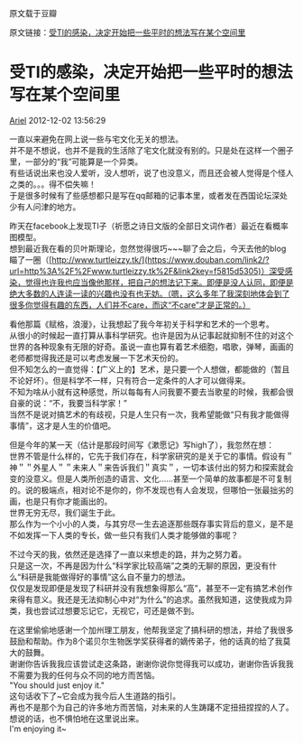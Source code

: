 原文载于豆瓣    
  
原文链接：[受TI的感染，决定开始把一些平时的想法写在某个空间里](https://site.douban.com/arielmelody/widget/notes/10741076/note/250393968/)  
  
# 受TI的感染，决定开始把一些平时的想法写在某个空间里  
  
[Ariel](https://www.douban.com/people/mermaid8756/) 2012-12-02 13:56:29  
  
一直以来避免在网上说一些与宅文化无关的想法。  
并不是不想说，也并不是我的生活除了宅文化就没有别的。只是处在这样一个圈子里，一部分的“我”可能算是一个异类。  
有些话说出来也没人爱听，没人想听，说了也没意义，而且还会被人觉得是个怪人之类的。。。得不偿失嘛！  
于是很多时候有了些感想都只是写在qq邮箱的记事本里，或者发在西国论坛深处少有人问津的地方。  
  
昨天在facebook上发现TI子（祈愿之诗日文版的全部日文词作者）最近在看概率图模型。  
想到最近我在看的贝叶斯理论，忽然觉得很巧~~~聊了会之后，今天去他的blog瞄了一圈（[http://www.turtleizzy.tk/](https://www.douban.com/link2/?url=http%3A%2F%2Fwww.turtleizzy.tk%2F&link2key=f5815d5305)）深受感染，觉得也许我也应当像他那样，把自己的想法记下来。即便是没人认同，即便是绝大多数的人连读一读的兴趣也没有也无妨。（嗯，这么多年了我深刻地体会到了很多你觉得有趣的东西，人们并不care，而这“不care”才是正常的。）  
  
看他那篇《赋格，浪漫》，让我想起了我今年初关于科学和艺术的一个思考。  
从很小的时候起一直打算从事科学研究。也许是因为从记事起就抑制不住的对这个世界的各种现象有无限的好奇。虽说一直也算有着艺术细胞，唱歌，弹琴，画画的老师都觉得我还是可以考虑发展一下艺术天份的。  
但不知怎么的一直觉得：【广义上的】艺术，是只要一个人想做，都能做的（暂且不论好坏）。但是科学不一样，只有符合一定条件的人才可以做得来。  
不知为啥从小就有这种感觉，所以每每有人问我要不要去当歌星的时候，我都会很自豪的说：“不，我要当科学家！”  
当然不是说对搞艺术的有歧视，只是人生只有一次，我希望能做“只有我才能做得事情”，这才是人生的价值吧。  
  
但是今年的某一天（估计是那段时间写《漱愿记》写high了），我忽然在想：  
世界不管是什么样的，它先于我们存在，科学家研究的是关于它的事情。假设有＂神＂＂外星人＂＂未来人＂来告诉我们＂真实＂，一切本该付出的努力和探索就会变的没意义。但是人类所创造的语言、文化……甚至一个简单的故事都是不可复制的。说的极端点，相对论不是你的，你不发现也有人会发现，但哪怕一张最拙劣的画，也是只有你才能画出的。  
世界无穷无尽，我们诞生于此。  
那么作为一个小小的人类，与其穷尽一生去追逐那些既存事实背后的意义，是不是不如发挥一下人类的专长，做一些只有我们人类才能够做的事呢？  
  
不过今天的我，依然还是选择了一直以来想走的路，并为之努力着。  
只是这一次，不再是因为什么“科学家比较高端”之类的无聊的原因，更没有什么“科研是我能做得好的事情”这么自不量力的想法。  
仅仅是发现即便是发现了科研并没有我想象得那么“高”，甚至不一定有搞艺术创作来得有意义。我还是无法抑制心中对“为什么”的追求。虽然我知道，这使我成为异类，我也尝试过想要忘记它，无视它，可还是做不到。  
  
在这里偷偷地感谢一个加州理工朋友，他帮我坚定了搞科研的想法，并给了我很多鼓励和帮助。作为8个诺贝尔生物医学奖获得者的嫡传弟子，他的话真的给了我莫大的鼓舞。  
谢谢你告诉我我应该尝试走这条路，谢谢你说你觉得我可以成功，谢谢你告诉我我不需要为我的任何与众不同的地方而苦恼。  
"You should just enjoy it."  
这句话收下了~它会成为我今后人生道路的指引。  
再也不是那个为自己的许多地方而苦恼，对未来的人生踌躇不定扭扭捏捏的人了。  
想说的话，也不惧怕地在这里说出来。  
I'm enjoying it~